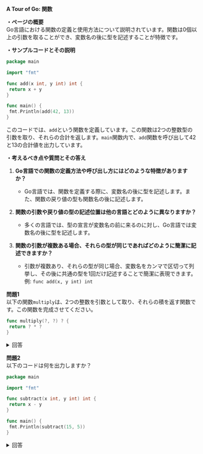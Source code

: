 **A Tour of Go: 関数**

**・ページの概要**  
Go言語における関数の定義と使用方法について説明されています。関数は0個以上の引数を取ることができ、変数名の後に型を記述することが特徴です。

**・サンプルコードとその説明**  
```go
package main

import "fmt"

func add(x int, y int) int {
 return x + y
}

func main() {
 fmt.Println(add(42, 13))
}
```
このコードでは、`add`という関数を定義しています。この関数は2つの整数型の引数を取り、それらの合計を返します。`main`関数内で、`add`関数を呼び出して42と13の合計値を出力しています。

**・考えるべき点や質問とその答え**  
1. **Go言語での関数の定義方法や呼び出し方にはどのような特徴がありますか？**  
   - Go言語では、関数を定義する際に、変数名の後に型を記述します。また、関数の戻り値の型も関数名の後に記述します。

2. **関数の引数や戻り値の型の記述位置は他の言語とどのように異なりますか？**  
   - 多くの言語では、型の宣言が変数名の前に来るのに対し、Go言語では変数名の後に型を記述します。

3. **関数の引数が複数ある場合、それらの型が同じであればどのように簡潔に記述できますか？**  
   - 引数が複数あり、それらの型が同じ場合、変数名をカンマで区切って列挙し、その後に共通の型を1回だけ記述することで簡潔に表現できます。例: `func add(x, y int) int`

**問題1**  
以下の関数`multiply`は、2つの整数を引数として取り、それらの積を返す関数です。この関数を完成させてください。
```go
func multiply(?, ?) ? {
 return ? * ?
}
```
<details>
  <summary>回答</summary>

```go
func multiply(x int, y int) int {
 return x * y
}
```
解説: `multiply`関数は2つの整数を引数として取るため、引数の型は`int`となります。また、戻り値も整数型のため、戻り値の型も`int`となります。

</details>

**問題2**  
以下のコードは何を出力しますか？
```go
package main

import "fmt"

func subtract(x int, y int) int {
 return x - y
}

func main() {
 fmt.Println(subtract(15, 5))
}
```
<details>
  <summary>回答</summary>

出力: `10`

解説: `subtract`関数は、第1引数から第2引数を引いた結果を返します。この場合、15から5を引いた結果、10が出力されます。

</details>

